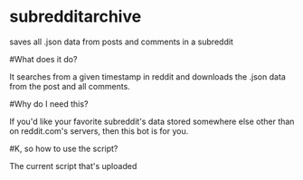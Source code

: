 # subredditarchive
saves all .json data from posts and comments in a subreddit

#What does it do?

It searches from a given timestamp in reddit and downloads the .json data from the post and all comments.

#Why do I need this?

If you'd like your favorite subreddit's data stored somewhere else other than on reddit.com's servers, then this bot is for you.

#K, so how to use the script?

The current script that's uploaded 

